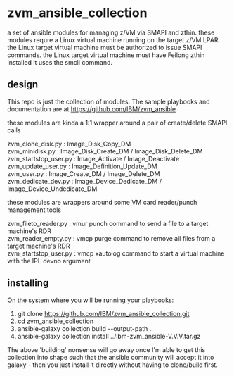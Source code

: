 # zvm_ansible_collection
a set of ansible modules for managing z/VM via SMAPI and zthin. 
these modules requre a Linux virtual machine running on the target z/VM LPAR. 
the Linux target virtual machine must be authorized to issue SMAPI commands. 
the Linux target virtual machine must have Feilong zthin installed it uses the smcli command.  

## design

This repo is just the collection of modules. The sample playbooks and documentation are at https://github.com/IBM/zvm_ansible

these modules are kinda a 1:1 wrapper around a pair of create/delete SMAPI calls

zvm_clone_disk.py : Image_Disk_Copy_DM  
zvm_minidisk.py : Image_Disk_Create_DM / Image_Disk_Delete_DM  
zvm_startstop_user.py : Image_Activate / Image_Deactivate  
zvm_update_user.py : Image_Definition_Update_DM  
zvm_user.py : Image_Create_DM / Image_Delete_DM  
zvm_dedicate_dev.py : Image_Device_Dedicate_DM / Image_Device_Undedicate_DM

these modules are wrappers around some VM card reader/punch management tools 

zvm_fileto_reader.py : vmur punch command to send a file to a target machine's RDR  
zvm_reader_empty.py : vmcp purge command to remove all files from a target machine's RDR  
zvm_startstop_user.py : vmcp xautolog command to start a virtual machine with the IPL devno argument  

## installing

On the system where you will be running your playbooks:

1. git clone https://github.com/IBM/zvm_ansible_collection.git
2. cd zvm_ansible_collection
3. ansible-galaxy collection build --output-path ..
4. ansible-galaxy collection install ../ibm-zvm_ansible-V.V.V.tar.gz

The above 'building' nonsense will go away once I'm able to get this collection into shape such that the ansible community will accept it into galaxy - then you just install it directly without having to clone/build first. 


